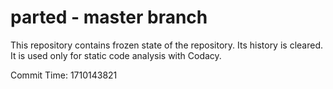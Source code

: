 # parted - master branch

This repository contains frozen state of the repository.
Its history is cleared. It is used only for static code
analysis with Codacy.

Commit Time: 1710143821